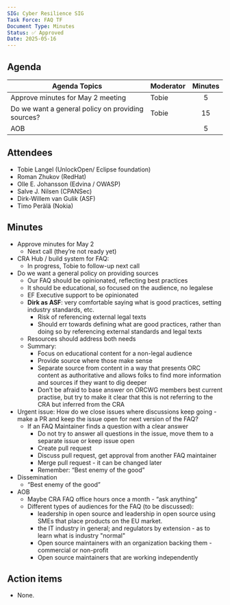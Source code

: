```yaml
---
SIG: Cyber Resilience SIG
Task Force: FAQ TF
Document Type: Minutes
Status: ✅ Approved
Date: 2025-05-16
---
```


##  Agenda

| Agenda Topics | Moderator | Minutes |
| ----- | ----- | :---: |
| Approve minutes for May 2 meeting | Tobie | 5 |
| Do we want a general policy on providing sources? | Tobie | 15 |
| AOB | | 5 |

## Attendees

* Tobie Langel (UnlockOpen/ Eclipse foundation)  
* Roman Zhukov (RedHat)  
* Olle E. Johansson (Edvina / OWASP)  
* Salve J. Nilsen (CPANSec)  
* Dirk-Willem van Gulik (ASF) 	  
* Timo Perälä (Nokia)

## Minutes

* Approve minutes for May 2  
  * Next call (they’re not ready yet)  
* CRA Hub / build system for FAQ:  
  * In progress, Tobie to follow-up next call  
* Do we want a general policy on providing sources  
  * Our FAQ should be opinionated, reflecting best practices  
  * It should be educational, so focused on the audience, no legalese  
  * EF Executive support to be opinionated  
  * **Dirk as ASF**: very comfortable saying what is good practices, setting industry standards, etc.  
    * Risk of referencing external legal texts  
    * Should err towards defining what are good practices, rather than doing so by referencing external standards and legal texts  
  * Resources should address both needs  
  * Summary:  
    * Focus on educational content for a non-legal audience  
    * Provide source where those make sense  
    * Separate source from content in a way that presents ORC content as authoritative and allows folks to find more information and sources if they want to dig deeper  
    * Don’t be afraid to base answer on ORCWG members best current practise, but try to make it clear that this is not referring to the CRA but inferred from the CRA  
* Urgent issue: How do we close issues where discussions keep going \- make a PR and keep the issue open for next version of the FAQ?  
  * If an FAQ Maintainer finds a question with a clear answer  
    * Do not try to answer all questions in the issue, move them to a separate issue or keep issue open  
    * Create pull request  
    * Discuss pull request, get approval from another FAQ maintainer  
    * Merge pull request \- it can be changed later  
    * Remember: “Best enemy of the good”  
* Dissemination  
  * “Best enemy of the good”  
* AOB  
  * Maybe CRA FAQ office hours once a month \- “ask anything”
  * Different types of audiences for the FAQ (to be discussed):
    * leadership in open source and leadership in open source using SMEs that place products on the EU market.  
    * the IT industry in general; and regulators by extension \- as to learn what is industry "normal"  
    * Open source maintainers with an organization backing them \- commercial or non-profit  
    * Open source maintainers that are working independently
    

## Action items

- None.



